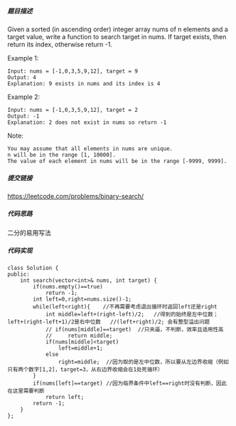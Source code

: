 ##### 题目描述
Given a sorted (in ascending order) integer array nums of n elements and a target value, write a function to search target in nums. If target exists, then return its index, otherwise return -1.


Example 1:
```
Input: nums = [-1,0,3,5,9,12], target = 9
Output: 4
Explanation: 9 exists in nums and its index is 4
```
Example 2:
```
Input: nums = [-1,0,3,5,9,12], target = 2
Output: -1
Explanation: 2 does not exist in nums so return -1
 ```

Note:
```
You may assume that all elements in nums are unique.
n will be in the range [1, 10000].
The value of each element in nums will be in the range [-9999, 9999].
```

##### 提交链接
https://leetcode.com/problems/binary-search/



##### 代码思路

二分的易用写法


##### 代码实现

```
class Solution {
public:
    int search(vector<int>& nums, int target) {
        if(nums.empty()==true)
            return -1;
        int left=0,right=nums.size()-1;
        while(left<right){    //不再需要考虑退出循环时返回left还是right
            int middle=left+(right-left)/2;   //得到的始终是左中位数；left+(right-left+1)/2是右中位数   //(left+right)/2; 会有整型溢出问题         
            // if(nums[middle]==target)  //只夹逼，不判断，效率且适用性高
            //     return middle;
            if(nums[middle]<target)
                left=middle+1;
            else
                right=middle;  //因为取的是左中位数，所以要从左边界收缩（例如只有两个数字[1,2]，target=3，从右边界收缩会在1处死循环）
        }
        if(nums[left]==target) //因为临界条件中left==right时没有判断，因此在这里需要判断
            return left;
        return -1;
    }
};


```
